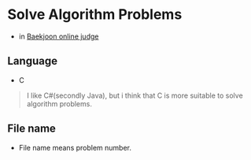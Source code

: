 # Solve Algorithm Problems
- in [Baekjoon online judge](https://www.acmicpc.net/)

## Language
- C
> I like C#(secondly Java), but i think that C is more suitable to solve algorithm problems.

## File name
- File name means problem number. 